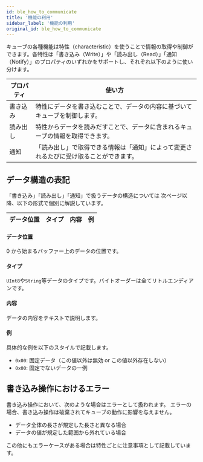 ```yaml
---
id: ble_how_to_communicate
title: '機能の利用'
sidebar_label: '機能の利用'
original_id: ble_how_to_communicate
---
```


キューブの各種機能は特性（characteristic）を使うことで情報の取得や制御ができます。各特性は「書き込み（Write）」や「読み出し（Read）」「通知（Notify）」のプロパティのいずれかをサポートし、それぞれ以下のように使い分けます。

| プロパティ | 使い方                                                                                 |
| ---------- | -------------------------------------------------------------------------------------- |
| 書き込み   | 特性にデータを書き込むことで、データの内容に基づいてキューブを制御します。             |
| 読み出し   | 特性からデータを読みだすことで、データに含まれるキューブの情報を取得できます。         |
| 通知       | 「読み出し」で取得できる情報は「通知」によって変更されるたびに受け取ることができます。 |

## データ構造の表記

「書き込み」「読み出し」「通知」で扱うデータの構造については
次ページ以降、以下の形式で個別に解説しています。

| データ位置 | タイプ | 内容 | 例  |
| ---------- | ------ | ---- | --- |

#### データ位置

0 から始まるバッファー上のデータの位置です。

#### タイプ

`UInt8`や`String`等データのタイプです。バイトオーダーは全てリトルエンディアンです。

#### 内容

データの内容をテキストで説明します。

#### 例

具体的な例を以下のスタイルで記載します。

- <span class="fixed"><code>0x00</code></span>: 固定データ（この値以外は無効 or この値以外存在しない）
- `0x00`: 固定でないデータの一例

## 書き込み操作におけるエラー

書き込み操作において、次のような場合はエラーとして扱われます。
エラーの場合、書き込み操作は破棄されてキューブの動作に影響を与えません。

- データ全体の長さが規定した長さと異なる場合
- データの値が規定した範囲から外れている場合

この他にもエラーケースがある場合は特性ごとに注意事項として記載しています。
